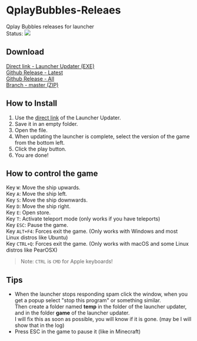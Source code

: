 # QplayBubbles-Releaes
Qplay Bubbles releases for launcher  
Status: ![](https://api.travis-ci.com/Qboi123/QplayBubbles-Releaes.svg?branch=master)

## Download
[Direct link - Launcher Updater (EXE)](https://github.com/Qboi123/Qplay-Launcher-Updater/releases/download/1.1.0/Qplay.Bubbles.Launcher.Updater.exe)  
[Github Release - Latest](https://github.com/Qboi123/QplayBubbles-Releaes/releases/latest)  
[Github Release - All](https://github.com/Qboi123/QplayBubbles-Releaes/releases)  
[Branch - master (ZIP)](https://github.com/Qboi123/QplayBubbles-Releaes/archive/master.zip)

## How to Install
1. Use the [direct link](https://github.com/Qboi123/Qplay-Launcher-Updater/releases/download/1.1.0/Qplay.Bubbles.Launcher.Updater.exe) of the Launcher Updater.
2. Save it in an empty folder.
3. Open the file.
4. When updating the launcher is complete, select the version of the game from the bottom left.
5. Click the play button.
6. You are done!

## How to control the game
Key `W`: Move the ship upwards.  
Key `A`: Move the ship left.  
Key `S`: Move the ship downwards.  
Key `D`: Move the ship right.  
Key `E`: Open store.  
Key `T`: Activate teleport mode (only works if you have teleports)  
Key `ESC`: Pause the game.  
Key `ALT+F4`: Forces exit the game. (Only works with Windows and most Linux distros like Ubuntu)  
Key `CTRL+Q`: Forces exit the game. (Only works with macOS and some Linux distros like PearOSX)  
> Note: `CTRL` is `CMD` for Apple keyboards!  

## Tips
* When the launcher stops responding spam click the window, when you get a popup select "stop this program" or something similar.  
  Then create a folder named **temp** in the folder of the launcher updater, and in the folder **game** of the launcher updater.  
  I will fix this as soon as possible, you will know if it is gone. (may be I will show that in the log)
* Press ESC in the game to pause it (like in Minecraft)

